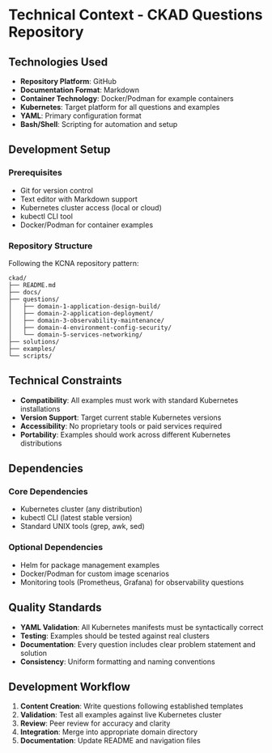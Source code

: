 # Technical Context - CKAD Questions Repository

## Technologies Used
- **Repository Platform**: GitHub
- **Documentation Format**: Markdown
- **Container Technology**: Docker/Podman for example containers
- **Kubernetes**: Target platform for all questions and examples
- **YAML**: Primary configuration format
- **Bash/Shell**: Scripting for automation and setup

## Development Setup
### Prerequisites
- Git for version control
- Text editor with Markdown support
- Kubernetes cluster access (local or cloud)
- kubectl CLI tool
- Docker/Podman for container examples

### Repository Structure
Following the KCNA repository pattern:
```
ckad/
├── README.md
├── docs/
├── questions/
│   ├── domain-1-application-design-build/
│   ├── domain-2-application-deployment/
│   ├── domain-3-observability-maintenance/
│   ├── domain-4-environment-config-security/
│   └── domain-5-services-networking/
├── solutions/
├── examples/
└── scripts/
```

## Technical Constraints
- **Compatibility**: All examples must work with standard Kubernetes installations
- **Version Support**: Target current stable Kubernetes versions
- **Accessibility**: No proprietary tools or paid services required
- **Portability**: Examples should work across different Kubernetes distributions

## Dependencies
### Core Dependencies
- Kubernetes cluster (any distribution)
- kubectl CLI (latest stable version)
- Standard UNIX tools (grep, awk, sed)

### Optional Dependencies
- Helm for package management examples
- Docker/Podman for custom image scenarios
- Monitoring tools (Prometheus, Grafana) for observability questions

## Quality Standards
- **YAML Validation**: All Kubernetes manifests must be syntactically correct
- **Testing**: Examples should be tested against real clusters
- **Documentation**: Every question includes clear problem statement and solution
- **Consistency**: Uniform formatting and naming conventions

## Development Workflow
1. **Content Creation**: Write questions following established templates
2. **Validation**: Test all examples against live Kubernetes cluster
3. **Review**: Peer review for accuracy and clarity
4. **Integration**: Merge into appropriate domain directory
5. **Documentation**: Update README and navigation files